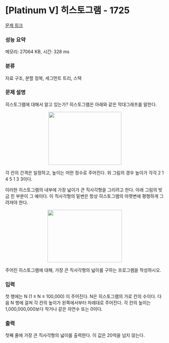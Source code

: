 # [Platinum V] 히스토그램 - 1725 

[문제 링크](https://www.acmicpc.net/problem/1725) 

### 성능 요약

메모리: 27064 KB, 시간: 328 ms

### 분류

자료 구조, 분할 정복, 세그먼트 트리, 스택

### 문제 설명

<p>히스토그램에 대해서 알고 있는가? 히스토그램은 아래와 같은 막대그래프를 말한다.</p>

<p style="text-align: center;"><img alt="" height="168" src="https://onlinejudgeimages.s3-ap-northeast-1.amazonaws.com/upload/201006/hist.PNG" width="231"></p>

<p>각 칸의 간격은 일정하고, 높이는 어떤 정수로 주어진다. 위 그림의 경우 높이가 각각 2 1 4 5 1 3 3이다.</p>

<p>이러한 히스토그램의 내부에 가장 넓이가 큰 직사각형을 그리려고 한다. 아래 그림의 빗금 친 부분이 그 예이다. 이 직사각형의 밑변은 항상 히스토그램의 아랫변에 평행하게 그려져야 한다.</p>

<p style="text-align: center;"><img alt="" height="166" src="https://onlinejudgeimages.s3-ap-northeast-1.amazonaws.com/upload/201006/histo.PNG" width="236"></p>

<p>주어진 히스토그램에 대해, 가장 큰 직사각형의 넓이를 구하는 프로그램을 작성하시오.</p>

### 입력 

 <p>첫 행에는 N (1 ≤ N ≤ 100,000) 이 주어진다. N은 히스토그램의 가로 칸의 수이다. 다음 N 행에 걸쳐 각 칸의 높이가 왼쪽에서부터 차례대로 주어진다. 각 칸의 높이는 1,000,000,000보다 작거나 같은 자연수 또는 0이다.</p>

### 출력 

 <p>첫째 줄에 가장 큰 직사각형의 넓이를 출력한다. 이 값은 20억을 넘지 않는다.</p>

